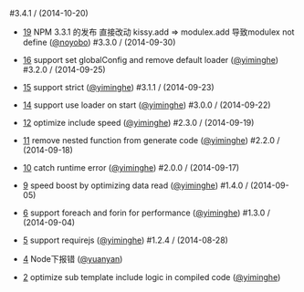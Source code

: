 #3.4.1 / (2014-10-20)

- [19](https://github.com/kissyteam/xtemplate/issues/19) NPM 3.3.1 的发布 直接改动 kissy.add  =&gt; modulex.add  导致modulex not define   ([@noyobo](https://github.com/noyobo))
#3.3.0 / (2014-09-30)

- [16](https://github.com/kissyteam/xtemplate/issues/16) support set globalConfig and remove default loader   ([@yiminghe](https://github.com/yiminghe))
#3.2.0 / (2014-09-25)

- [15](https://github.com/kissyteam/xtemplate/issues/15) support strict   ([@yiminghe](https://github.com/yiminghe))
#3.1.1 / (2014-09-23)

- [14](https://github.com/kissyteam/xtemplate/issues/14) support use loader on start   ([@yiminghe](https://github.com/yiminghe))
#3.0.0 / (2014-09-22)

- [12](https://github.com/kissyteam/xtemplate/issues/12) optimize include speed   ([@yiminghe](https://github.com/yiminghe))
#2.3.0 / (2014-09-19)

- [11](https://github.com/kissyteam/xtemplate/issues/11) remove nested function from generate code   ([@yiminghe](https://github.com/yiminghe))
#2.2.0 / (2014-09-18)

- [10](https://github.com/kissyteam/xtemplate/issues/10) catch runtime error   ([@yiminghe](https://github.com/yiminghe))
#2.0.0 / (2014-09-17)

- [9](https://github.com/kissyteam/xtemplate/issues/9) speed boost by optimizing data read   ([@yiminghe](https://github.com/yiminghe))
#1.4.0 / (2014-09-05)

- [6](https://github.com/kissyteam/xtemplate/issues/6) support foreach and forin for performance   ([@yiminghe](https://github.com/yiminghe))
#1.3.0 / (2014-09-04)

- [5](https://github.com/kissyteam/xtemplate/issues/5) support requirejs   ([@yiminghe](https://github.com/yiminghe))
#1.2.4 / (2014-08-28)

- [4](https://github.com/kissyteam/xtemplate/issues/4) Node下报错   ([@yuanyan](https://github.com/yuanyan))
- [2](https://github.com/kissyteam/xtemplate/issues/2) optimize sub template include logic in compiled code   ([@yiminghe](https://github.com/yiminghe))
